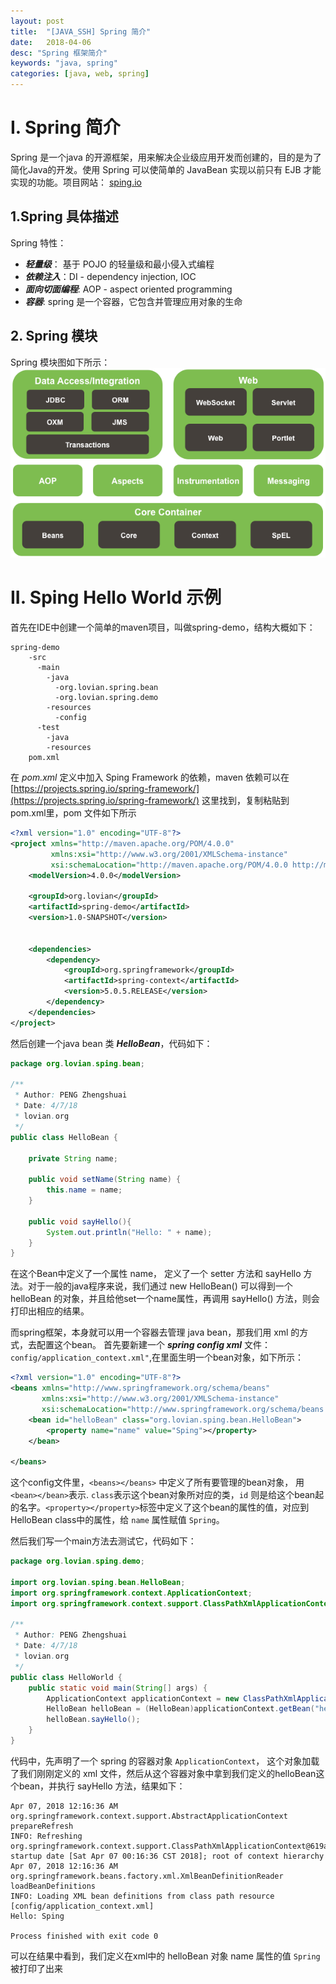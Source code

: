 ```yaml
---
layout: post
title:  "[JAVA_SSH] Spring 简介"
date:   2018-04-06
desc: "Spring 框架简介"
keywords: "java, spring"
categories: [java, web, spring]
---
```


# I. Spring 简介

Spring  是一个java 的开源框架，用来解决企业级应用开发而创建的，目的是为了简化Java的开发。使用 Spring 可以使简单的 JavaBean 实现以前只有 EJB 才能实现的功能。项目网站： [sping.io](http://spring.io/)

## 1.Spring 具体描述

Spring 特性：
-	***轻量级***： 基于 POJO 的轻量级和最小侵入式编程
-	***依赖注入***：DI - dependency injection, IOC
-	***面向切面编程***: AOP - aspect oriented programming
-	***容器***: spring 是一个容器，它包含并管理应用对象的生命


## 2. Spring 模块

Spring 模块图如下所示：
![Spring-Model](/assets/blog/2018/04/spring_model.png)

# II. Sping Hello World 示例

首先在IDE中创建一个简单的maven项目，叫做spring-demo，结构大概如下：

```
spring-demo
    -src
	  -main
	    -java
		  -org.lovian.spring.bean
		  -org.lovian.spring.demo
		-resources
		  -config
	  -test
	    -java
		-resources
	pom.xml
```



在 *pom.xml* 定义中加入 Sping Framework 的依赖，maven 依赖可以在[https://projects.spring.io/spring-framework/](https://projects.spring.io/spring-framework/) 这里找到，复制粘贴到 pom.xml里，pom 文件如下所示

```xml
<?xml version="1.0" encoding="UTF-8"?>
<project xmlns="http://maven.apache.org/POM/4.0.0"
         xmlns:xsi="http://www.w3.org/2001/XMLSchema-instance"
         xsi:schemaLocation="http://maven.apache.org/POM/4.0.0 http://maven.apache.org/xsd/maven-4.0.0.xsd">
    <modelVersion>4.0.0</modelVersion>

    <groupId>org.lovian</groupId>
    <artifactId>spring-demo</artifactId>
    <version>1.0-SNAPSHOT</version>


    <dependencies>
        <dependency>
            <groupId>org.springframework</groupId>
            <artifactId>spring-context</artifactId>
            <version>5.0.5.RELEASE</version>
        </dependency>
    </dependencies>
</project>
```

然后创建一个java bean 类 ***HelloBean***，代码如下：

```java
package org.lovian.sping.bean;

/**
 * Author: PENG Zhengshuai
 * Date: 4/7/18
 * lovian.org
 */
public class HelloBean {

    private String name;

    public void setName(String name) {
        this.name = name;
    }

    public void sayHello(){
        System.out.println("Hello: " + name);
    }
}

```

在这个Bean中定义了一个属性 name， 定义了一个 setter 方法和 sayHello 方法。对于一般的java程序来说，我们通过 new HelloBean() 可以得到一个helloBean 的对象，并且给他set一个name属性，再调用 sayHello() 方法，则会打印出相应的结果。

而spring框架，本身就可以用一个容器去管理 java bean，那我们用 xml 的方式，去配置这个bean。 首先要新建一个 ***spring config xml*** 文件： ```config/application_context.xml"```,在里面生明一个bean对象，如下所示：

```xml
<?xml version="1.0" encoding="UTF-8"?>
<beans xmlns="http://www.springframework.org/schema/beans"
       xmlns:xsi="http://www.w3.org/2001/XMLSchema-instance"
       xsi:schemaLocation="http://www.springframework.org/schema/beans http://www.springframework.org/schema/beans/spring-beans.xsd">
    <bean id="helloBean" class="org.lovian.sping.bean.HelloBean">
        <property name="name" value="Sping"></property>
    </bean>

</beans>
```

这个config文件里，```<beans></beans>``` 中定义了所有要管理的bean对象， 用```<bean></bean>```表示. ```class```表示这个bean对象所对应的类，```id``` 则是给这个bean起的名字。```<property></property>```标签中定义了这个bean的属性的值，对应到HelloBean class中的属性，给 ```name``` 属性赋值 ```Spring```。

然后我们写一个main方法去测试它，代码如下：

```java
package org.lovian.sping.demo;

import org.lovian.sping.bean.HelloBean;
import org.springframework.context.ApplicationContext;
import org.springframework.context.support.ClassPathXmlApplicationContext;

/**
 * Author: PENG Zhengshuai
 * Date: 4/7/18
 * lovian.org
 */
public class HelloWorld {
    public static void main(String[] args) {
        ApplicationContext applicationContext = new ClassPathXmlApplicationContext("config/application_context.xml");
        HelloBean helloBean = (HelloBean)applicationContext.getBean("helloBean");
        helloBean.sayHello();
    }
}

```

代码中，先声明了一个 spring 的容器对象 ```ApplicationContext```， 这个对象加载了我们刚刚定义的 xml 文件，然后从这个容器对象中拿到我们定义的helloBean这个bean，并执行 sayHello 方法，结果如下：

```
Apr 07, 2018 12:16:36 AM org.springframework.context.support.AbstractApplicationContext prepareRefresh
INFO: Refreshing org.springframework.context.support.ClassPathXmlApplicationContext@619a5dff: startup date [Sat Apr 07 00:16:36 CST 2018]; root of context hierarchy
Apr 07, 2018 12:16:36 AM org.springframework.beans.factory.xml.XmlBeanDefinitionReader loadBeanDefinitions
INFO: Loading XML bean definitions from class path resource [config/application_context.xml]
Hello: Sping

Process finished with exit code 0
```

可以在结果中看到，我们定义在xml中的 helloBean 对象 name 属性的值 ```Spring``` 被打印了出来